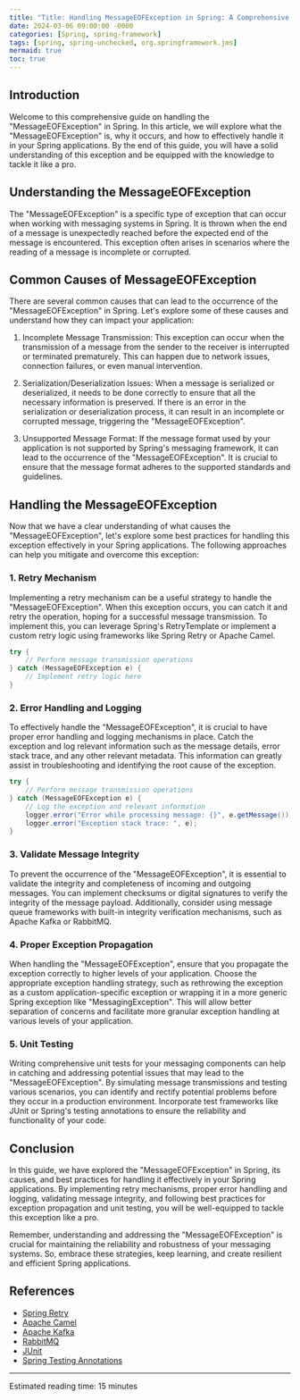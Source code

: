 ```yaml
---
title: "Title: Handling MessageEOFException in Spring: A Comprehensive Guide"
date: 2024-03-06 09:00:00 -0000
categories: [Spring, spring-framework]
tags: [spring, spring-unchecked, org.springframework.jms]
mermaid: true
toc: true
---
```



## Introduction

Welcome to this comprehensive guide on handling the "MessageEOFException" in Spring. In this article, we will explore what the "MessageEOFException" is, why it occurs, and how to effectively handle it in your Spring applications. By the end of this guide, you will have a solid understanding of this exception and be equipped with the knowledge to tackle it like a pro.

## Understanding the MessageEOFException

The "MessageEOFException" is a specific type of exception that can occur when working with messaging systems in Spring. It is thrown when the end of a message is unexpectedly reached before the expected end of the message is encountered. This exception often arises in scenarios where the reading of a message is incomplete or corrupted.

## Common Causes of MessageEOFException

There are several common causes that can lead to the occurrence of the "MessageEOFException" in Spring. Let's explore some of these causes and understand how they can impact your application:

1. Incomplete Message Transmission: This exception can occur when the transmission of a message from the sender to the receiver is interrupted or terminated prematurely. This can happen due to network issues, connection failures, or even manual intervention.

2. Serialization/Deserialization Issues: When a message is serialized or deserialized, it needs to be done correctly to ensure that all the necessary information is preserved. If there is an error in the serialization or deserialization process, it can result in an incomplete or corrupted message, triggering the "MessageEOFException".

3. Unsupported Message Format: If the message format used by your application is not supported by Spring's messaging framework, it can lead to the occurrence of the "MessageEOFException". It is crucial to ensure that the message format adheres to the supported standards and guidelines.

## Handling the MessageEOFException

Now that we have a clear understanding of what causes the "MessageEOFException", let's explore some best practices for handling this exception effectively in your Spring applications. The following approaches can help you mitigate and overcome this exception:

### 1. Retry Mechanism

Implementing a retry mechanism can be a useful strategy to handle the "MessageEOFException". When this exception occurs, you can catch it and retry the operation, hoping for a successful message transmission. To implement this, you can leverage Spring's RetryTemplate or implement a custom retry logic using frameworks like Spring Retry or Apache Camel.

```java
try {
    // Perform message transmission operations
} catch (MessageEOFException e) {
    // Implement retry logic here
}
```

### 2. Error Handling and Logging

To effectively handle the "MessageEOFException", it is crucial to have proper error handling and logging mechanisms in place. Catch the exception and log relevant information such as the message details, error stack trace, and any other relevant metadata. This information can greatly assist in troubleshooting and identifying the root cause of the exception.

```java
try {
    // Perform message transmission operations
} catch (MessageEOFException e) {
    // Log the exception and relevant information
    logger.error("Error while processing message: {}", e.getMessage());
    logger.error("Exception stack trace: ", e);
}
```

### 3. Validate Message Integrity

To prevent the occurrence of the "MessageEOFException", it is essential to validate the integrity and completeness of incoming and outgoing messages. You can implement checksums or digital signatures to verify the integrity of the message payload. Additionally, consider using message queue frameworks with built-in integrity verification mechanisms, such as Apache Kafka or RabbitMQ.

### 4. Proper Exception Propagation

When handling the "MessageEOFException", ensure that you propagate the exception correctly to higher levels of your application. Choose the appropriate exception handling strategy, such as rethrowing the exception as a custom application-specific exception or wrapping it in a more generic Spring exception like "MessagingException". This will allow better separation of concerns and facilitate more granular exception handling at various levels of your application.

### 5. Unit Testing

Writing comprehensive unit tests for your messaging components can help in catching and addressing potential issues that may lead to the "MessageEOFException". By simulating message transmissions and testing various scenarios, you can identify and rectify potential problems before they occur in a production environment. Incorporate test frameworks like JUnit or Spring's testing annotations to ensure the reliability and functionality of your code.

## Conclusion

In this guide, we have explored the "MessageEOFException" in Spring, its causes, and best practices for handling it effectively in your Spring applications. By implementing retry mechanisms, proper error handling and logging, validating message integrity, and following best practices for exception propagation and unit testing, you will be well-equipped to tackle this exception like a pro.

Remember, understanding and addressing the "MessageEOFException" is crucial for maintaining the reliability and robustness of your messaging systems. So, embrace these strategies, keep learning, and create resilient and efficient Spring applications.

## References

- [Spring Retry](https://docs.spring.io/spring-framework/docs/current/reference/html/integration.html#scheduling-annotation-support)
- [Apache Camel](https://camel.apache.org/)
- [Apache Kafka](https://kafka.apache.org/)
- [RabbitMQ](https://www.rabbitmq.com/)
- [JUnit](https://junit.org/junit5/)
- [Spring Testing Annotations](https://docs.spring.io/spring-framework/docs/current/reference/html/testing.html#testcontext-ctx-management)

---
Estimated reading time: 15 minutes
